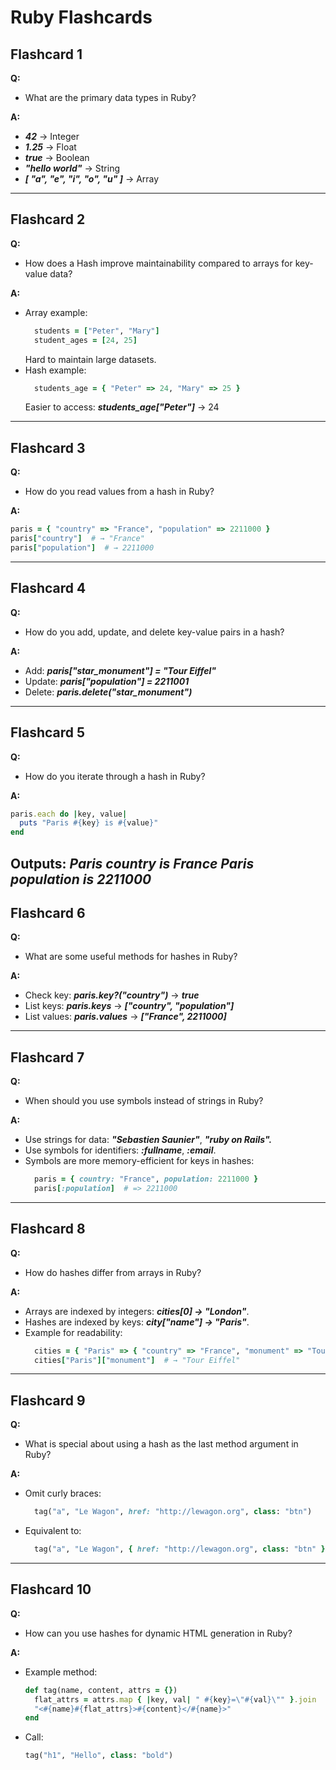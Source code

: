 # Ruby Flashcards

## Flashcard 1  
**Q:**  
- What are the primary data types in Ruby?

**A:**  
- ***42*** → Integer
- ***1.25*** → Float
- ***true*** → Boolean
- ***"hello world"*** → String
- ***[ "a", "e", "i", "o", "u" ]*** → Array
---

## Flashcard 2  
**Q:**  
- How does a Hash improve maintainability compared to arrays for key-value data?

**A:**
- Array example:
  ```ruby
    students = ["Peter", "Mary"]
    student_ages = [24, 25]
  ```
  Hard to maintain large datasets.
- Hash example:
  ```ruby
    students_age = { "Peter" => 24, "Mary" => 25 }
  ```
  Easier to access: ***students_age["Peter"]*** → 24
---

## Flashcard 3  
**Q:**  
- How do you read values from a hash in Ruby?

**A:**  
```ruby
paris = { "country" => "France", "population" => 2211000 }
paris["country"]  # → "France"
paris["population"]  # → 2211000
```
---

## Flashcard 4  
**Q:**  
- How do you add, update, and delete key-value pairs in a hash?

**A:**  
- Add: ***paris["star_monument"] = "Tour Eiffel"***
- Update: ***paris["population"] = 2211001***
- Delete: ***paris.delete("star_monument")***
---

## Flashcard 5  
**Q:**  
- How do you iterate through a hash in Ruby?

**A:**  
  ```ruby
  paris.each do |key, value|
    puts "Paris #{key} is #{value}"
  end
  ```
  Outputs:
  ***Paris country is France***
  ***Paris population is 2211000***
---

## Flashcard 6  
**Q:**  
- What are some useful methods for hashes in Ruby?

**A:**  
- Check key: ***paris.key?("country")*** → ***true***
- List keys: ***paris.keys*** → ***["country", "population"]***
- List values: ***paris.values*** → ***["France", 2211000]***

---

## Flashcard 7  
**Q:**  
- When should you use symbols instead of strings in Ruby?

**A:**  
- Use strings for data: ***"Sebastien Saunier"***, ***"ruby on Rails".***
- Use symbols for identifiers: ***:fullname***, ***:email***.
- Symbols are more memory-efficient for keys in hashes:
  ```ruby
    paris = { country: "France", population: 2211000 }
    paris[:population]  # => 2211000
  ```
---

## Flashcard 8  
**Q:**  
- How do hashes differ from arrays in Ruby?

**A:**  
- Arrays are indexed by integers: ***cities[0] → "London"***.
- Hashes are indexed by keys: ***city["name"] → "Paris"***.
- Example for readability:
  ```ruby
    cities = { "Paris" => { "country" => "France", "monument" => "Tour Eiffel" } }
    cities["Paris"]["monument"]  # → "Tour Eiffel"
  ```
---

## Flashcard 9  
**Q:**  
- What is special about using a hash as the last method argument in Ruby?

**A:**  
- Omit curly braces:
  ```ruby
    tag("a", "Le Wagon", href: "http://lewagon.org", class: "btn")
  ```
- Equivalent to:
  ```ruby
    tag("a", "Le Wagon", { href: "http://lewagon.org", class: "btn" })
  ```
---

## Flashcard 10  
**Q:**  
- How can you use hashes for dynamic HTML generation in Ruby?

**A:**
- Example method:
  ```ruby
  def tag(name, content, attrs = {})
    flat_attrs = attrs.map { |key, val| " #{key}=\"#{val}\"" }.join
    "<#{name}#{flat_attrs}>#{content}</#{name}>"
  end
  ```
- Call:
  ```ruby
  tag("h1", "Hello", class: "bold")
  ```
